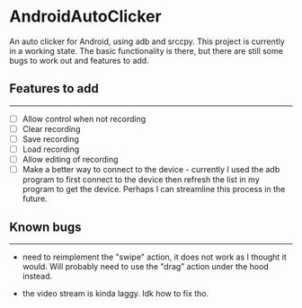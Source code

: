 # AndroidAutoClicker

An auto clicker for Android, using adb and srccpy. This project is currently in a working state. The basic functionality is there, but there are still some bugs to work out and features to add.

## Features to add

---

- [ ] Allow control when not recording
- [ ] Clear recording
- [ ] Save recording
- [ ] Load recording
- [ ] Allow editing of recording
- [ ] Make a better way to connect to the device - currently I used the adb program to first connect to the device then refresh the list in my program to get the device. Perhaps I can streamline this process in the future.

## Known bugs

---

- need to reimplement the "swipe" action, it does not work as I thought it would. Will probably need to use the "drag" action under the hood instead.

- the video stream is kinda laggy. Idk how to fix tho.
